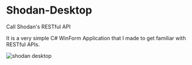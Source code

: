 # Shodan-Desktop
Call Shodan's RESTful API

It is a very simple C# WinForm Application that I made to get familiar with RESTful APIs.

![shodan desktop](https://i.imgur.com/FMHqPEn.png)
